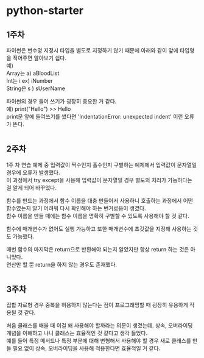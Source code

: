 # python-starter 
## 1주차  
파이썬은 변수명 지정시 타입을 별도로 지정하기 않기 때문에 아래와 같이 앞에 타입형을 적어주면 알아보기 쉽다.  
예)  
Array는 a) aBloodList  
Int는 i ex) iNumber  
String은 s ) sUserName  

파이썬의 경우 들어 쓰기가 굉장히 중요한 거 같다.  
예) print("Hello") >> Hello  
print문 앞에 들여쓰기를 썼다면 'IndentationError: unexpected indent' 이런 오류가 뜬다.  
#
## 2주차
1주 차 연습 예제 중 입력값이 짝수인지 홀수인지 구별하는 예제에서 입력값이 문자열일 경우에 오류가 발생했다.   
이 과정에서 try except을 사용해 입력값이 문자열일 경우 별도의 처리가 가능하다는 걸 알게 되어 바꾸었다.  

함수를 만드는 과정에서 함수 이름을 대충 만들어서 사용하니 호출하는 과정에서 어떤 함수였는지 알기 어려워 다시 확인해야 하는 번거로움이 생겼다.   
함수 이름을 만들 때에는 함수 이름을 명확히 구별할 수 있도록 사용해야 할 것 같다.  

함수에 매개변수가 없어도 실행 가능하고 또한 매개변수에 초깃값을 지정해 사용하는 것도 가능했다.  

매번 함수의 마지막은 return으로 반환해야 되는지 알았지만 항상 return 하는 것은 아니었다.   
연산만 할 뿐 return을 하지 않는 경우도 존재했다.  
#
## 3주차
집합 자료형 경우 중복을 허용하지 않는다는 점이 프로그래밍할 때 굉장히 유용하게 작용될 것 같다. 
    
처음 클래스를 배울 때 이걸 왜 사용해야 할까라는 의문이 생겼는데. 상속, 오버라이딩 개념을 이해하고 나니 클래스는 효율적인 것 같다고 생각 들었다.   
예를 들어 특정 메서드나 특정 부분에 대해 변형해서 사용해야 할 경우 새로 클래스를 만들 필요 없이 상속, 오버라이딩을 사용해 적용한다면 효율적일 거 같다.